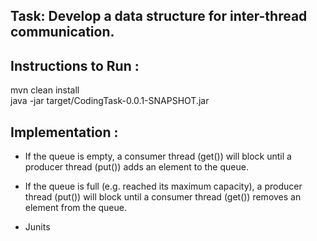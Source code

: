 Task: Develop a data structure for inter-thread communication.
-------------------------------------------------------------

Instructions to Run :
---------------------
mvn clean install<br />
java -jar target/CodingTask-0.0.1-SNAPSHOT.jar<br />

Implementation :
----------------

- If the queue is empty, a consumer thread (get()) will block until a producer thread (put()) adds an element to 
the queue.

- If the queue is full (e.g. reached its maximum capacity), a producer thread (put()) will block until a consumer thread
 (get()) removes an element from the queue.
 
 - Junits
